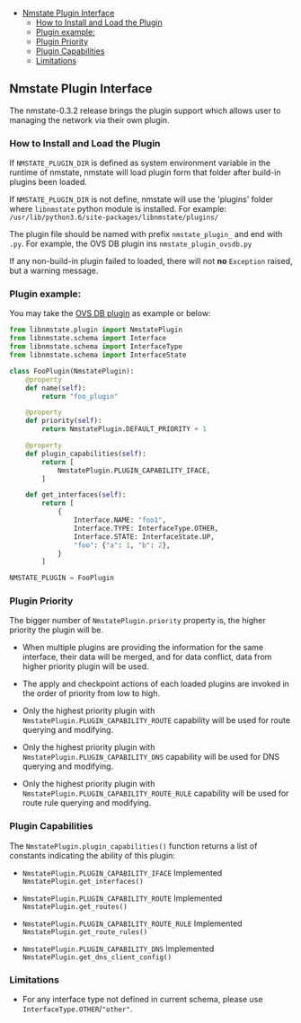 <!-- vim-markdown-toc GFM -->

* [Nmstate Plugin Interface](#nmstate-plugin-interface)
    * [How to Install and Load the Plugin](#how-to-install-and-load-the-plugin)
    * [Plugin example:](#plugin-example)
    * [Plugin Priority](#plugin-priority)
    * [Plugin Capabilities](#plugin-capabilities)
    * [Limitations](#limitations)

<!-- vim-markdown-toc -->

## Nmstate Plugin Interface

The nmstate-0.3.2 release brings the plugin support which allows user to
managing the network via their own plugin.

### How to Install and Load the Plugin

If `NMSTATE_PLUGIN_DIR` is defined as system environment variable in the
runtime of nmstate, nmstate will load plugin form that folder after build-in
plugins been loaded.

If `NMSTATE_PLUGIN_DIR` is not define, nmstate will use the 'plugins' folder
where `libnmstate` python module is installed. For example:
`/usr/lib/python3.6/site-packages/libnmstate/plugins/`

The plugin file should be named with prefix `nmstate_plugin_` and end with
`.py`. For example, the OVS DB plugin ins `nmstate_plugin_ovsdb.py`

If any non-build-in plugin failed to loaded, there will not __no__ `Exception`
raised, but a warning message.

### Plugin example:

You may take the [OVS DB plugin][1] as example or below:

```python
from libnmstate.plugin import NmstatePlugin
from libnmstate.schema import Interface
from libnmstate.schema import InterfaceType
from libnmstate.schema import InterfaceState

class FooPlugin(NmstatePlugin):
    @property
    def name(self):
        return "foo_plugin"

    @property
    def priority(self):
        return NmstatePlugin.DEFAULT_PRIORITY + 1

    @property
    def plugin_capabilities(self):
        return [
            NmstatePlugin.PLUGIN_CAPABILITY_IFACE,
        ]

    def get_interfaces(self):
        return [
            {
                Interface.NAME: "foo1",
                Interface.TYPE: InterfaceType.OTHER,
                Interface.STATE: InterfaceState.UP,
                "foo": {"a": 1, "b": 2},
            }
        ]

NMSTATE_PLUGIN = FooPlugin
```

### Plugin Priority

The bigger number of `NmstatePlugin.priority` property is, the higher priority
the plugin will be.
 * When multiple plugins are providing the information for the same interface,
   their data will be merged, and for data conflict, data from higher priority
   plugin will be used.

 * The apply and checkpoint actions of each loaded plugins are invoked in the
   order of priority from low to high.

 * Only the highest priority plugin with
   `NmstatePlugin.PLUGIN_CAPABILITY_ROUTE` capability will be used for
   route querying and modifying.

 * Only the highest priority plugin with
   `NmstatePlugin.PLUGIN_CAPABILITY_DNS` capability will be used for
   DNS querying and modifying.

 * Only the highest priority plugin with
   `NmstatePlugin.PLUGIN_CAPABILITY_ROUTE_RULE` capability will be used for
   route rule querying and modifying.

### Plugin Capabilities

The `NmstatePlugin.plugin_capabilities()` function returns a list of constants
indicating the ability of this plugin:
 * `NmstatePlugin.PLUGIN_CAPABILITY_IFACE`
   Implemented `NmstatePlugin.get_interfaces()`

 * `NmstatePlugin.PLUGIN_CAPABILITY_ROUTE`
   Implemented `NmstatePlugin.get_routes()`

 * `NmstatePlugin.PLUGIN_CAPABILITY_ROUTE_RULE`
   Implemented `NmstatePlugin.get_route_rules()`

 * `NmstatePlugin.PLUGIN_CAPABILITY_DNS`
   Implemented `NmstatePlugin.get_dns_client_config()`

### Limitations

 * For any interface type not defined in current schema,
   please use `InterfaceType.OTHER`/`"other"`.

[1]: https://github.com/nmstate/nmstate/blob/master/libnmstate/plugins/nmstate_plugin_ovsdb.py

